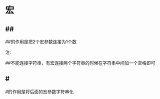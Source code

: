宏
===

## \##
\##的作用是把2个宏参数连接为1个数

注:

\##不能连接字符串，有宏连接两个字符串的时候在字符串中间加一个空格即可

## \#
\#的作用是将后面的宏参数字符串化
